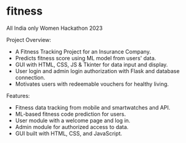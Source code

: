 # fitness
All India only Women Hackathon 2023

Project Overview:

* A Fitness Tracking Project for an Insurance Company.
* Predicts fitness score using ML model from users' data.
* GUI with  HTML, CSS, JS & Tkinter for data input and display.
* User login and admin login authorization with Flask and database connection.
* Motivates users with redeemable vouchers for healthy living.

Features:

* Fitness data tracking from mobile and smartwatches and API.
* ML-based fitness code prediction for users.
* User module with a welcome page and log in.
* Admin module for authorized access to data.
* GUI built with HTML, CSS, and JavaScript.
